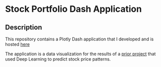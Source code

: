 # Stock Portfolio Dash Application

## Description 

This repository contains a Plotly Dash application that I developed and is hosted [here](http://chpr1410.pythonanywhere.com/)

The application is a data visualization for the results of a [prior project](https://github.com/chpr1410/MSDS696-Practicum) that used Deep Learning to predict stock price patterns.  

